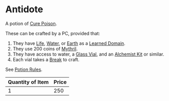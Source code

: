 # Antidote

A potion of [Cure Poison](../../../Magic/Spells/Spells%20by%20Level/Level%201/Cure%20Poison.md).

These can be crafted by a PC, provided that:

1. They have [Life](../../../Magic/Spells/Spell%20Domains/Life.md), [Water](../../../Magic/Spells/Spell%20Domains/Water.md), or [Earth](../../../Magic/Spells/Spell%20Domains/Earth.md) as a [Learned Domain](../../../Magic/Spellcasting/Spell%20Learning/Learned%20Domains.md).
2. They use 200 coins of [Mythril](../../../Magic/Spellcasting/Mythril.md).
3. They have access to water, a [Glass Vial](../10%20Coins/Glass%20Vial.md), and an [Alchemist Kit](../100%20Coins/Alchemist%20Kit.md) or similar.
4. Each vial takes a [Break](../../../Game%20Procedures/Core%20Procedures/Break.md) to craft.

See [Potion Rules](../../../Magic/Crafting/Potion%20Rules.md).

| Quantity of Item | Price |
| ---------------- | ----- |
| 1                | 250   |

